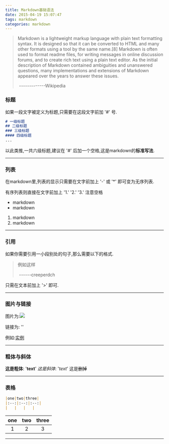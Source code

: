 ```yaml
---
title: Markdown基础语法
date: 2015-04-19 15:07:47
tags: markdown
categories: markdown
---
```


>Markdown is a lightweight markup language with plain text formatting syntax. It is designed so that it can be converted to HTML and many other formats using a tool by the same name.[8] Markdown is often used to format readme files, for writing messages in online discussion forums, and to create rich text using a plain text editor. As the initial description of Markdown contained ambiguities and unanswered questions, many implementations and extensions of Markdown appeared over the years to answer these issues.
>
>​																-------------Wikipedia



### 标题

如果一段文字被定义为标题,只需要在这段文字前加 '#' 号.

```markdown
# 一级标题
## 二级标题
### 三级标题
#### 四级标题
...
```



以此类推,一共六级标题,建议在 '#' 后加一个空格,这是markdown的**标准写法**.

---

### 列表

在markdown里,列表的显示只需要在文字前加上 '-' 或 '*' 即可变为无序列表.

有序列表则直接在文字前加上 '1.'  '2.'  '3.' 注意空格

- markdown
- markdown

1. markdown
2. markdown

---

### 引用

如果你需要引用一小段别处的句子,那么需要以下的格式.

> 例如这样
>
> ​		------creeperdch

只需在文本前加上 '>' 即可.

---

### 图片与链接

图片为:![](http://i2.hdslb.com/bfs/archive/73b87af92b5d87c3025f954b649fef08bdd36c8e.jpg)

链接为: '[]()'

例如:[实例](http://ww2.sinaimg.cn/large/6aee7dbbgw1efffa67voyj20ix0ctq3n.jpg)

---

### 粗体与斜体

**这是粗体**: '**text**'		*这是斜体*: '*text*'		这是~~删掉~~

---

### 表格

```markdown
|one|two|three|
|:--:|:--:|:--:|
|	|	|	|
```

| one  | two  | three |
| :--: | :--: | :---: |
|  1   |  2   |   3   |

---



